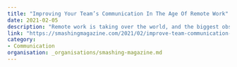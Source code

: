 ```yaml
---
title: "Improving Your Team’s Communication In The Age Of Remote Work"
date: 2021-02-05
description: "Remote work is taking over the world, and the biggest obstacle remote teams face is emulating the natural communication that happens at the office. In this article, Obed Parlapiano shares his advice and tips on how to improve your team’s communication and productivity by creating habits and processes focused on improving collaboration."
link: "https://smashingmagazine.com/2021/02/improve-team-communication-age-remote-work/"
category:
- Communication
organisation: _organisations/smashing-magazine.md
---
```

